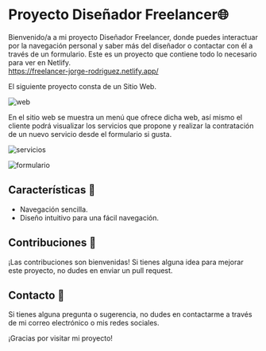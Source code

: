 # Proyecto Diseñador Freelancer🌐

Bienvenido/a a mi proyecto Diseñador Freelancer, donde puedes interactuar por la navegación personal y saber más del diseñador o contactar con él a través de un formulario. 
Este es un proyecto que contiene todo lo necesario para ver en Netlify.
<br>
https://freelancer-jorge-rodriguez.netlify.app/

El siguiente proyecto consta de un Sitio Web.

![web](https://github.com/user-attachments/assets/a97fc0c9-646b-4091-a181-19de10121265)

En el sitio web se muestra un menú que ofrece dicha web, así mismo el cliente podrá visualizar los servicios que propone y realizar la contratación de un nuevo servicio desde el formulario si gusta.

![servicios](https://github.com/user-attachments/assets/8fdd8035-f19d-497f-9757-20a75adf17b5)

![formulario](https://github.com/user-attachments/assets/94616dc4-e83b-40b0-af22-0541972e2eaa)

## Características 🚀

- Navegación sencilla.
- Diseño intuitivo para una fácil navegación.

## Contribuciones 🤝

¡Las contribuciones son bienvenidas! Si tienes alguna idea para mejorar este proyecto, no dudes en enviar un pull request.

## Contacto 📧

Si tienes alguna pregunta o sugerencia, no dudes en contactarme a través de mi correo electrónico o mis redes sociales.

¡Gracias por visitar mi proyecto!
